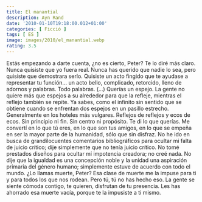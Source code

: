 ```yaml
---
title: El manantial
description: Ayn Rand
date: '2010-01-10T19:18:00.012+01:00'
categories: [ Ficció ]
tags: [ ES ]
image: images/2010/el_manantial.webp
rating: 3.5
---
```


Estás empezando a darte cuenta, ¿no es cierto, Peter? Te lo diré más claro. Nunca quisiste que yo fuera real. Nunca has querido que nadie lo sea, pero quisiste que demostrara serlo. Quisiste un acto fingido que te ayudase a representar tu función... un acto bello, complicado, retorcido, lleno de adornos y palabras. Todo palabras. (...) Querías un espejo. La gente no quiere más que espejos a su alrededor para que la refleje, mientras el reflejo también se repite. Ya sabes, como el infinito sin sentido que se obtiene cuando se enfrentan dos espejos en un pasillo estrecho. Generalmente en los hoteles más vulgares. Reflejos de reflejos y ecos de ecos. Sin principio ni fin. Sin centro ni propósito. Te di lo que querías. Me convertí en lo que tú eres, en lo que son tus amigos, en lo que se empeña en ser la mayor parte de la humanidad, sólo que sin disfraz. No he ido en busca de grandilocuentes comentarios bibliográficos para ocultar mi falta de juicio crítico; dije simplemente que no tenía juicio crítico. No tomé prestados diseños para ocultar mí impotencia creadora; no creé nada. No dije que la igualdad es una concepción noble y la unidad una aspiración primaria del género humano; simplemente estuve de acuerdo con todo el mundo. ¿Lo llamas muerte, Peter? Esa clase de muerte me la impuse para ti y para todos los que nos rodean. Pero tú, tú no has hecho eso. La gente se siente cómoda contigo, te quieren, disfrutan de tu presencia. Les has ahorrado esa muerte vacía, porque te la impusiste a ti mismo.
